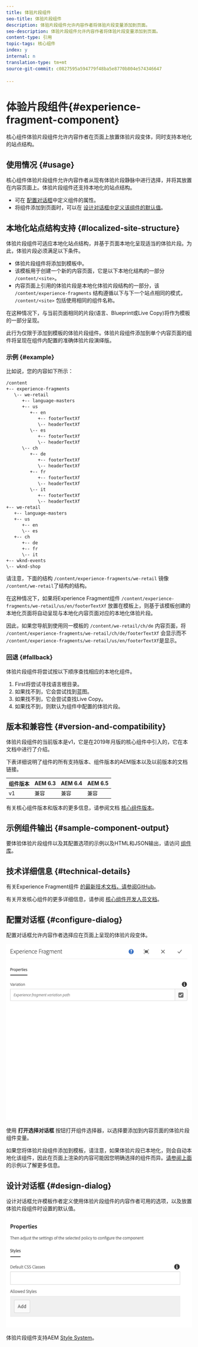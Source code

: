 ```yaml
---
title: 体验片段组件
seo-title: 体验片段组件
description: 体验片段组件允许内容作者将体验片段变量添加到页面。
seo-description: 体验片段组件允许内容作者将体验片段变量添加到页面。
content-type: 引用
topic-tags: 核心组件
index: y
internal: n
translation-type: tm+mt
source-git-commit: c0827595a594779f48ba5e8770b804e574346647

---
```


# 体验片段组件{#experience-fragment-component}

核心组件体验片段组件允许内容作者在页面上放置体验片段变体，同时支持本地化的站点结构。

## 使用情况 {#usage}

核心组件体验片段组件允许内容作者从现有体验片段静脉中进行选择，并将其放置在内容页面上。体验片段组件还支持本地化的站点结构。

* 可在 [配置对话框](#configure-dialog)中定义组件的属性。
* 将组件添加到页面时，可以在 [设计对话框中定义该组件的默认值](#design-dialog)。

## 本地化站点结构支持 {#localized-site-structure}

体验片段组件可适应本地化站点结构，并基于页面本地化呈现适当的体验片段。为此，体验片段必须满足以下条件。

* 体验片段组件将添加到模板中。
* 该模板用于创建一个新的内容页面，它是以下本地化结构的一部分 `/content/<site>`。
* 内容页面上引用的体验片段是本地化体验片段结构的一部分，该 `/content/experience-fragments` 结构遵循以下与下一个站点相同的模式， `/content/<site>` 包括使用相同的组件名称。

在这种情况下，与当前页面相同的片段(语言、Blueprint或Live Copy)将作为模板的一部分呈现。

此行为仅限于添加到模板的体验片段组件。体验片段组件添加到单个内容页面的组件将呈现在组件内配置的准确体验片段演绎版。

### 示例 {#example}

比如说，您的内容如下所示：

```
/content
+-- experience-fragments
   \-- we-retail
      +-- language-masters
      +-- us
         +-- en
            +-- footerTextXf
            \-- headerTextXf
         \-- es
            +-- footerTextXf
            \-- headerTextXf
      \-- ch
         +-- de
            +-- footerTextXf
            \-- headerTextXf
         +-- fr
            +-- footerTextXf
            \-- headerTextXf
         \-- it
            +-- footerTextXf
            \-- headerTextXf
+-- we-retail
   +-- language-masters
   +-- us
      +-- en
      \-- es
   +-- ch
      +-- de
      +-- fr
      \-- it
+-- wknd-events
\-- wknd-shop
```

请注意，下面的结构 `/content/experience-fragments/we-retail` 镜像 `/content/we-retail`了结构的结构。

在这种情况下，如果将Experience Fragment组件 `/content/experience-fragments/we-retail/us/en/footerTextXf` 放置在模板上，则基于该模板创建的本地化页面将自动呈现与本地化内容页面对应的本地化体验片段。

因此，如果您导航到使用同一模板的 `/content/we-retail/ch/de` 内容页面，将 `/content/experience-fragments/we-retail/ch/de/footerTextXf` 会显示而不 `/content/experience-fragments/we-retail/us/en/footerTextXf`是显示。

### 回退 {#fallback}

体验片段组件将尝试按以下顺序查找相应的本地化组件。

1. First将尝试寻找语言根目录。
1. 如果找不到，它会尝试找到蓝图。
1. 如果找不到，它会尝试查找Live Copy。
1. 如果找不到，则默认为组件中配置的体验片段。

## 版本和兼容性 {#version-and-compatibility}

体验片段组件的当前版本是v1，它是在2019年月版的核心组件中引入的，它在本文档中进行了介绍。

下表详细说明了组件的所有支持版本、组件版本的AEM版本以及以前版本的文档链接。

| 组件版本 | AEM 6.3 | AEM 6.4 | AEM 6.5 |
|--- |--- |--- |---|
| v1 | 兼容 | 兼容 | 兼容 |

有关核心组件版本和版本的更多信息，请参阅文档 [核心组件版本](versions.md)。

## 示例组件输出 {#sample-component-output}

要体验体验片段组件以及其配置选项的示例以及HTML和JSON输出，请访问 [组件库](http://opensource.adobe.com/aem-core-wcm-components/library/experience-fragment.html)。

## 技术详细信息 {#technical-details}

有关Experience Fragment组件 [的最新技术文档，请参阅GitHub](https://github.com/adobe/aem-core-wcm-components/tree/master/content/src/content/jcr_root/apps/core/wcm/components/experience-fragment/v1/experience-fragment)。

有关开发核心组件的更多详细信息，请参阅 [核心组件开发人员文档](developing.md)。

## 配置对话框 {#configure-dialog}

配置对话框允许内容作者选择应在页面上呈现的体验片段变体。

![](assets/screen-shot-2019-08-23-10.49.21.png)

使用 **打开选择对话框** 按钮打开组件选择器，以选择要添加到内容页面的体验片段组件变量。

如果您将体验片段组件添加到模板，请注意，如果体验片段已本地化，则会自动本地化该组件，因此在页面上渲染的内容可能因您明确选择的组件而异。[请参阅上面](#example) 的示例以了解更多信息。

## 设计对话框 {#design-dialog}

设计对话框允许模板作者定义使用体验片段组件的内容作者可用的选项，以及放置体验片段组件时设置的默认值。

![](assets/screen-shot-2019-08-23-10.48.36.png)

体验片段组件支持AEM [Style System](authoring.md#component-styling)。
